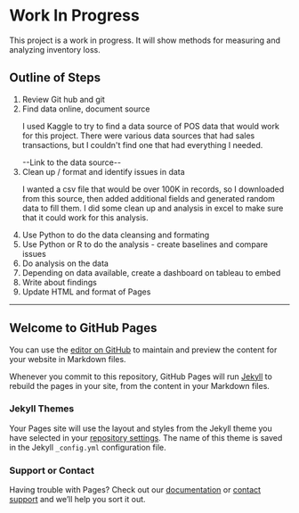 <h1>Work In Progress</h1>

This project is a work in progress. It will show methods for measuring and analyzing inventory loss. 

<h2> Outline of Steps </h2>
<ol>
  <li> Review Git hub and git</li>
  <li> Find data online, document source </li>
    <p>I used Kaggle to try to find a data source of POS data that would work for this project. There were various data sources that had sales transactions, but I couldn't find one that had everything I needed.  </p>
  --Link to the data source--
  <li> Clean up / format and identify issues in data </li>
 <p> I wanted a csv file that would be over 100K in records, so I downloaded from this source, then added additional fields and generated random data to fill them. I did some clean up and analysis in excel to make sure that it could work for this analysis. </p>
  <li> Use Python to do the data cleansing and formating </li>
  <li> Use Python or R to do the analysis - create baselines and compare issues </li>
  <li> Do analysis on the data </li>
  <li> Depending on data available, create a dashboard on tableau to embed </li>
  <li> Write about findings </li>
  <li> Update HTML and format of Pages </li>
  </ol>


  -------------------------------------------------------------------------------------------------------------------------------------------------------------
  
  
  ## Welcome to GitHub Pages

You can use the [editor on GitHub](https://github.com/KristinNLynch/WorkinProgress/edit/gh-pages/index.md) to maintain and preview the content for your website in Markdown files.

Whenever you commit to this repository, GitHub Pages will run [Jekyll](https://jekyllrb.com/) to rebuild the pages in your site, from the content in your Markdown files.


### Jekyll Themes

Your Pages site will use the layout and styles from the Jekyll theme you have selected in your [repository settings](https://github.com/KristinNLynch/WorkinProgress/settings/pages). The name of this theme is saved in the Jekyll `_config.yml` configuration file.

### Support or Contact

Having trouble with Pages? Check out our [documentation](https://docs.github.com/categories/github-pages-basics/) or [contact support](https://support.github.com/contact) and we’ll help you sort it out.
